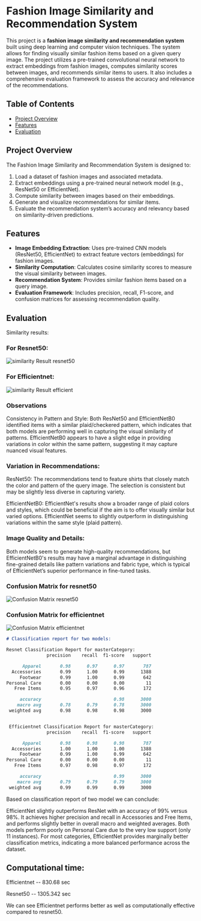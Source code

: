 # Fashion Image Similarity and Recommendation System

This project is a **fashion image similarity and recommendation system** built using deep learning and computer vision techniques. The system allows for finding visually similar fashion items based on a given query image. The project utilizes a pre-trained convolutional neural network to extract embeddings from fashion images, computes similarity scores between images, and recommends similar items to users. It also includes a comprehensive evaluation framework to assess the accuracy and relevance of the recommendations.

## Table of Contents
- [Project Overview](#project-overview)
- [Features](#features)
- [Evaluation](#evaluation)

## Project Overview

The Fashion Image Similarity and Recommendation System is designed to:
1. Load a dataset of fashion images and associated metadata.
2. Extract embeddings using a pre-trained neural network model (e.g., ResNet50 or EfficientNet).
3. Compute similarity between images based on their embeddings.
4. Generate and visualize recommendations for similar items.
5. Evaluate the recommendation system’s accuracy and relevancy based on similarity-driven predictions.

## Features

- **Image Embedding Extraction**: Uses pre-trained CNN models (ResNet50, EfficientNet) to extract feature vectors (embeddings) for fashion images.
- **Similarity Computation**: Calculates cosine similarity scores to measure the visual similarity between images.
- **Recommendation System**: Provides similar fashion items based on a query image.
- **Evaluation Framework**: Includes precision, recall, F1-score, and confusion matrices for assessing recommendation quality.

## Evaluation

Similarity results:

### For Resnet50:
![similarity Result resnet50](docs/resnet50.png)

### For Efficientnet:

![similarity Result efficient](docs/efficientnet.png)

### Observations

Consistency in Pattern and Style:
Both ResNet50 and EfficientNetB0 identified items with a similar plaid/checkered pattern, which indicates that both models are performing well in capturing the visual similarity of patterns.
EfficientNetB0 appears to have a slight edge in providing variations in color within the same pattern, suggesting it may capture nuanced visual features.


### Variation in Recommendations:

ResNet50:
The recommendations tend to feature shirts that closely match the color and pattern of the query image.
The selection is consistent but may be slightly less diverse in capturing variety.

EfficientNetB0:
EfficientNet's results show a broader range of plaid colors and styles, which could be beneficial if the aim is to offer visually similar but varied options.
EfficientNet seems to slightly outperform in distinguishing variations within the same style (plaid pattern).

### Image Quality and Details:
Both models seem to generate high-quality recommendations, but EfficientNetB0's results may have a marginal advantage in distinguishing fine-grained details like pattern variations and fabric type, which is typical of EfficientNet’s superior performance in fine-tuned tasks.

### Confusion Matrix for resnet50

![Confusion Matrix resnet50](docs/resnet_confusion.png)

### Confusion Matrix for efficientnet

![Confusion Matrix efficientnet](docs/efficientnet_confusion.png)



```markdown 
# Classification report for two models:

Resnet Classification Report for masterCategory:
               precision    recall  f1-score   support

      Apparel       0.98      0.97      0.97       787
  Accessories       0.99      1.00      0.99      1388
     Footwear       0.99      1.00      0.99       642
Personal Care       0.00      0.00      0.00        11
   Free Items       0.95      0.97      0.96       172

     accuracy                           0.98      3000
    macro avg       0.78      0.79      0.78      3000
 weighted avg       0.98      0.98      0.98      3000


 Efficientnet Classification Report for masterCategory:
               precision    recall  f1-score   support

      Apparel       0.98      0.98      0.98       787
  Accessories       1.00      1.00      1.00      1388
     Footwear       0.99      1.00      0.99       642
Personal Care       0.00      0.00      0.00        11
   Free Items       0.97      0.98      0.97       172

     accuracy                           0.99      3000
    macro avg       0.79      0.79      0.79      3000
 weighted avg       0.99      0.99      0.99      3000

 ``` 



Based on classification report of two model we can conclude:

EfficientNet slightly outperforms ResNet with an accuracy of 99% versus 98%. It achieves higher precision and recall in Accessories and Free Items, and performs slightly better in overall macro and weighted averages. Both models perform poorly on Personal Care due to the very low support (only 11 instances). For most categories, EfficientNet provides marginally better classification metrics, indicating a more balanced performance across the dataset.



## Computational time:

Efficientnet -- 830.68 sec

Resnet50 -- 1305.342 sec 

We can see Efficientnet performs better as well as computationally effective compared to resnet50.